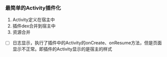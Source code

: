 ### 最简单的Activity插件化

1. Activity定义在宿主中
2. 插件dex合并到宿主中
3. 资源合并

- [ ] 日志显示，执行了插件中的Activity的onCreate、onResume方法，但是页面显示不正常。即插件的Activity显示的是宿主的样式